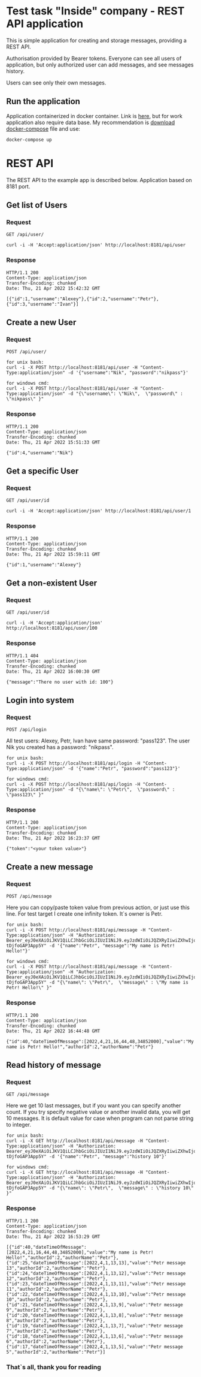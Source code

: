 # Test task "Inside" company - REST API application

This is simple application for creating and storage messages, providing a REST API. 

Authorisation provided by Bearer tokens. Everyone can see all users of application, 
but only authorized user can add messages, and see messages history. 

Users can see only their own messages. 
   
## Run the application
Application containerized in docker container. Link is [here](https://hub.docker.com/repository/docker/32391443/inside_test_app), 
but for work application also require data base. My recommendation is [download docker-compose](https://disk.yandex.ru/d/34isC-T4sEH04Q) file and use:
    
    docker-compose up

# REST API
The REST API to the example app is described below. Application based on 8181 port.


## Get list of Users

### Request

`GET /api/user/`

    curl -i -H 'Accept:application/json' http://localhost:8181/api/user

### Response

    HTTP/1.1 200
    Content-Type: application/json
    Transfer-Encoding: chunked
    Date: Thu, 21 Apr 2022 15:42:32 GMT

    [{"id":1,"username":"Alexey"},{"id":2,"username":"Petr"},{"id":3,"username":"Ivan"}]


## Create a new User

### Request

`POST /api/user/`

    for unix bash:
    curl -i -X POST http://localhost:8181/api/user -H "Content-Type:application/json" -d '{"username":"Nik", "password":"nikpass"}'
    
    for windows cmd:
    curl -i -X POST http://localhost:8181/api/user -H "Content-Type:application/json" -d "{\"username\": \"Nik\",  \"password\" : \"nikpass\" }" 
### Response

    HTTP/1.1 200
    Content-Type: application/json
    Transfer-Encoding: chunked
    Date: Thu, 21 Apr 2022 15:51:33 GMT

    {"id":4,"username":"Nik"}


## Get a specific User

### Request

`GET /api/user/id`

    curl -i -H 'Accept:application/json' http://localhost:8181/api/user/1

### Response

    HTTP/1.1 200
    Content-Type: application/json
    Transfer-Encoding: chunked
    Date: Thu, 21 Apr 2022 15:59:11 GMT

    {"id":1,"username":"Alexey"}
    
    
## Get a non-existent User

### Request

`GET /api/user/id`

    curl -i -H 'Accept:application/json' http://localhost:8181/api/user/100

### Response

    HTTP/1.1 404
    Content-Type: application/json
    Transfer-Encoding: chunked
    Date: Thu, 21 Apr 2022 16:00:30 GMT

    {"message":"There no user with id: 100"}


## Login into system

### Request

`POST /api/login`

All test users: Alexey, Petr, Ivan have same password: "pass123".
The user Nik you created has a password: "nikpass".

    for unix bash:
    curl -i -X POST http://localhost:8181/api/login -H "Content-Type:application/json" -d '{"name":"Petr", "password":"pass123"}'
    
    for windows cmd:
    curl -i -X POST http://localhost:8181/api/login -H "Content-Type:application/json" -d "{\"name\": \"Petr\",  \"password\" : \"pass123\" }" 

### Response

    HTTP/1.1 200
    Content-Type: application/json
    Transfer-Encoding: chunked
    Date: Thu, 21 Apr 2022 16:23:37 GMT

    {"token":"<your token value>"}


## Create a new message

### Request

`POST /api/message`

Here you can copy/paste token value from previous action, or just use this line. For test target I create one infinity token. It`s owner is Petr.

    for unix bash:
    curl -i -X POST http://localhost:8181/api/message -H "Content-Type:application/json" -H "Authorization: Bearer_eyJ0eXAiOiJKV1QiLCJhbGciOiJIUzI1NiJ9.eyJzdWIiOiJQZXRyIiwiZXhwIjoxMDk2NTA0NzE2MzZ9.xInGlbdxbIAc2Lii9bkAD_erkxEV-tDjfoGAP3App5Y" -d '{"name":"Petr", "message":"My name is Petr! Hello!"}'
    
    for windows cmd:
    curl -i -X POST http://localhost:8181/api/message -H "Content-Type:application/json" -H "Authorization: Bearer_eyJ0eXAiOiJKV1QiLCJhbGciOiJIUzI1NiJ9.eyJzdWIiOiJQZXRyIiwiZXhwIjoxMDk2NTA0NzE2MzZ9.xInGlbdxbIAc2Lii9bkAD_erkxEV-tDjfoGAP3App5Y" -d "{\"name\": \"Petr\",  \"message\" : \"My name is Petr! Hello!\" }"

### Response

    HTTP/1.1 200
    Content-Type: application/json
    Transfer-Encoding: chunked
    Date: Thu, 21 Apr 2022 16:44:48 GMT

    {"id":40,"dateTimeOfMessage":[2022,4,21,16,44,48,34852000],"value":"My name is Petr! Hello!","authorId":2,"authorName":"Petr"}
    
    
## Read history of message

### Request

`GET /api/message`

Here we get 10 last messages, but if you want you can specify another count. If you try specify negative value or another invalid data, you will get 10 messages. It is default value for case when program can not parse string to integer.

    for unix bash:
    curl -i -X GET http://localhost:8181/api/message -H "Content-Type:application/json" -H "Authorization: Bearer_eyJ0eXAiOiJKV1QiLCJhbGciOiJIUzI1NiJ9.eyJzdWIiOiJQZXRyIiwiZXhwIjoxMDk2NTA0NzE2MzZ9.xInGlbdxbIAc2Lii9bkAD_erkxEV-tDjfoGAP3App5Y" -d '{"name":"Petr", "message":"history 10"}'
    
    for windows cmd:
    curl -i -X GET http://localhost:8181/api/message -H "Content-Type:application/json" -H "Authorization: Bearer_eyJ0eXAiOiJKV1QiLCJhbGciOiJIUzI1NiJ9.eyJzdWIiOiJQZXRyIiwiZXhwIjoxMDk2NTA0NzE2MzZ9.xInGlbdxbIAc2Lii9bkAD_erkxEV-tDjfoGAP3App5Y" -d "{\"name\": \"Petr\",  \"message\" : \"history 10\" }"

### Response

    HTTP/1.1 200
    Content-Type: application/json
    Transfer-Encoding: chunked
    Date: Thu, 21 Apr 2022 16:53:29 GMT

    [{"id":40,"dateTimeOfMessage":[2022,4,21,16,44,48,34852000],"value":"My name is Petr! Hello!","authorId":2,"authorName":"Petr"},
    {"id":25,"dateTimeOfMessage":[2022,4,1,13,13],"value":"Petr message 13","authorId":2,"authorName":"Petr"},
    {"id":24,"dateTimeOfMessage":[2022,4,1,13,12],"value":"Petr message 12","authorId":2,"authorName":"Petr"},
    {"id":23,"dateTimeOfMessage":[2022,4,1,13,11],"value":"Petr message 11","authorId":2,"authorName":"Petr"},
    {"id":22,"dateTimeOfMessage":[2022,4,1,13,10],"value":"Petr message 10","authorId":2,"authorName":"Petr"},
    {"id":21,"dateTimeOfMessage":[2022,4,1,13,9],"value":"Petr message 9","authorId":2,"authorName":"Petr"},
    {"id":20,"dateTimeOfMessage":[2022,4,1,13,8],"value":"Petr message 8","authorId":2,"authorName":"Petr"},
    {"id":19,"dateTimeOfMessage":[2022,4,1,13,7],"value":"Petr message 7","authorId":2,"authorName":"Petr"},
    {"id":18,"dateTimeOfMessage":[2022,4,1,13,6],"value":"Petr message 6","authorId":2,"authorName":"Petr"},
    {"id":17,"dateTimeOfMessage":[2022,4,1,13,5],"value":"Petr message 5","authorId":2,"authorName":"Petr"}]
    
    
    
### That`s all, thank you for reading